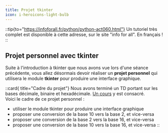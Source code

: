 ```yaml
---
title: Projet tkinter
icon: i-heroicons-light-bulb
---
```


::tip{to="https://infoforall.fr/python/python-act060.html"}
Un tutoriel très complet est disponible à cette adresse, sur le site "info for all". En français !
::

## Projet personnel avec tkinter
Suite à l'introduction à tkinter que nous avons vue lors d'une séance précédente, vous allez désormais devoir réaliser un **projet personnel** qui utilisera le module **tkinter** pour produire une interface graphique.

::card{ title="Cadre du projet"}
Nous avons terminé un TD portant sur les bases décimale, binaire et hexadécimale. [Un cours](/nsi/architecture/binaire) y est consacré.  
Voici le cadre de ce projet personnel : 
- utiliser le module tkinter pour produire une interface graphique
- proposer une conversion de la base 10 vers la base 2, et vice-versa
- proposer une conversion de la base 2 vers la base 16, et vice-versa
- proposer une conversion de la base 10 vers la base 16, et vice-versa
::